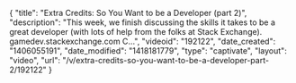 {
    "title": "Extra Credits: So You Want to be a Developer (part 2)",
    "description": "This week, we finish discussing the skills it takes to be a great developer (with lots of help from the folks at Stack Exchange). gamedev.stackexchange.com C...",
    "videoid": "192122",
    "date_created": "1406055191",
    "date_modified": "1418181779",
    "type": "captivate",
    "layout": "video",
    "url": "\/v\/extra-credits-so-you-want-to-be-a-developer-part-2\/192122"
}